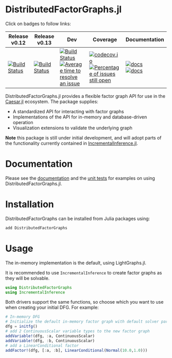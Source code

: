 # DistributedFactorGraphs.jl

Click on badges to follow links:

Release v0.12 | Release v0.13 | Dev | Coverage | Documentation |
---------|---------|-----|------------|------------|
[![Build Status][dfg-build-v0.12]][dfg-build-url] | [![Build Status][dfg-build-v0.13]][dfg-build-url] | [![Build Status][dfg-build-img]][dfg-build-url] <br> [![Average time to resolve an issue](https://isitmaintained.com/badge/resolution/JuliaRobotics/DistributedFactorGraphs.jl.svg)](https://github.com/JuliaRobotics/DistributedFactorGraphs.jl/issues) | [![codecov.io][dfg-cov-img]][dfg-cov-url] <br> [![Percentage of issues still open](https://isitmaintained.com/badge/open/JuliaRobotics/DistributedFactorGraphs.jl.svg)](https://github.com/JuliaRobotics/DistributedFactorGraphs.jl/issues) | [![docs](https://img.shields.io/badge/DFGDocs-latest-blue.svg)](http://juliarobotics.github.io/DistributedFactorGraphs.jl/latest/) <br> [![docs](https://img.shields.io/badge/CaesarDocs-latest-blue.svg)](http://juliarobotics.github.io/Caesar.jl/latest/)


[dfg-build-v0.13]: https://travis-ci.org/JuliaRobotics/DistributedFactorGraphs.jl.svg?branch=release/v0.13
[dfg-build-v0.12]: https://travis-ci.org/JuliaRobotics/DistributedFactorGraphs.jl.svg?branch=release/v0.12

[dfg-cov-img]: https://codecov.io/github/JuliaRobotics/DistributedFactorGraphs.jl/coverage.svg?branch=master
[dfg-cov-url]: https://codecov.io/github/JuliaRobotics/DistributedFactorGraphs.jl?branch=master
[dfg-build-img]: https://travis-ci.org/JuliaRobotics/DistributedFactorGraphs.jl.svg?branch=master
[dfg-build-url]: https://travis-ci.org/JuliaRobotics/DistributedFactorGraphs.jl

DistributedFactorGraphs.jl provides a flexible factor graph API for use in the [Caesar.jl](https://github.com/JuliaRobotics/Caesar.jl) ecosystem. The package supplies:
* A standardized API for interacting with factor graphs
* Implementations of the API for in-memory and database-driven operation
* Visualization extensions to validate the underlying graph

**Note** this package is still under initial development, and will adopt parts of the functionality currently contained in [IncrementalInference.jl](http://www.github.com/JuliaRobotics/IncrementalInference.jl).

# Documentation
Please see the [documentation](http://juliarobotics.github.io/DistributedFactorGraphs.jl/latest/) and the [unit tests](https://github.com/JuliaRobotics/DistributedFactorGraphs.jl/tree/master/test) for examples on using DistributedFactorGraphs.jl.

# Installation
DistributedFactorGraphs can be installed from Julia packages using:
```julia
add DistributedFactorGraphs
```

# Usage

The in-memory implementation is the default, using LightGraphs.jl.

It is recommended to use `IncrementalInference` to create factor graphs as they will be solvable. 
```julia
using DistributedFactorGraphs
using IncrementalInference
```

Both drivers support the same functions, so choose which you want to use when creating your initial DFG. For example:

```julia
# In-memory DFG
# Initialize the default in-memory factor graph with default solver parameters.
dfg = initfg()
# add 2 ContinuousScalar variable types to the new factor graph
addVariable!(dfg, :a, ContinuousScalar)
addVariable!(dfg, :b, ContinuousScalar)
# add a LinearConditional factor
addFactor!(dfg, [:a, :b], LinearConditional(Normal(10.0,1.0)))
```

